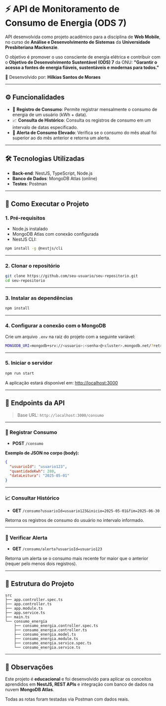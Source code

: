 # ⚡ API de Monitoramento de Consumo de Energia (ODS 7)

API desenvolvida como projeto acadêmico para a disciplina de **Web Mobile**, no curso de **Análise e Desenvolvimento de Sistemas** da **Universidade Presbiteriana Mackenzie**.

O objetivo é promover o uso consciente de energia elétrica e contribuir com o **Objetivo de Desenvolvimento Sustentável (ODS) 7** da ONU:
**"Garantir o acesso a fontes de energia fiáveis, sustentáveis e modernas para todos."**

👤 Desenvolvido por: **Hilkias Santos de Moraes**

---

## ⚙️ Funcionalidades

- 🔌 **Registro de Consumo**: Permite registrar mensalmente o consumo de energia de um usuário (kWh + data).
- 📈 **Consulta de Histórico**: Consulta os registros de consumo em um intervalo de datas especificado.
- 🚨 **Alerta de Consumo Elevado**: Verifica se o consumo do mês atual foi superior ao do mês anterior e retorna um alerta.

---

## 🛠️ Tecnologias Utilizadas

- **Back-end**: NestJS, TypeScript, Node.js
- **Banco de Dados**: MongoDB Atlas (online)
- **Testes**: Postman

---

## 🚀 Como Executar o Projeto

### 1. Pré-requisitos

- Node.js instalado
- MongoDB Atlas com conexão configurada
- NestJS CLI:
```bash
npm install -g @nestjs/cli
```

---

### 2. Clonar o repositório

```bash
git clone https://github.com/seu-usuario/seu-repositorio.git
cd seu-repositorio
```

---

### 3. Instalar as dependências

```bash
npm install
```

---

### 4. Configurar a conexão com o MongoDB

Crie um arquivo `.env` na raiz do projeto com a seguinte variável:
```bash
MONGODB_URI=mongodb+srv://<usuario>:<senha>@<cluster>.mongodb.net/?retryWrites=true&w=majority
```

---

### 5. Iniciar o servidor

```bash
npm run start
```

A aplicação estará disponível em:
[http://localhost:3000](http://localhost:3000)

---

## 📮 Endpoints da API

> Base URL: `http://localhost:3000/consumo`

---

### 🔌 Registrar Consumo

- **POST** `/consumo`

**Exemplo de JSON no corpo (body):**
```json
{
  "usuarioId": "usuario123",
  "quantidadeKwh": 280,
  "dataLeitura": "2025-05-01"
}
```

---

### 📈 Consultar Histórico

- **GET** `/consumo?usuarioId=usuario123&inicio=2025-05-01&fim=2025-06-30`

Retorna os registros de consumo do usuário no intervalo informado.

---

### 🚨 Verificar Alerta

- **GET** `/consumo/alerta?usuarioId=usuario123`

Retorna um alerta se o consumo mais recente for maior que o anterior (requer pelo menos dois registros).

---

## 📁 Estrutura do Projeto

```
src
├── app.controller.spec.ts
├── app.controller.ts
├── app.module.ts
├── app.service.ts
├── main.ts
└── consumo_energia
    ├── consumo_energia.controller.spec.ts
    ├── consumo_energia.controller.ts
    ├── consumo_energia.model.ts
    ├── consumo_energia.module.ts
    ├── consumo_energia.service.spec.ts
    └── consumo_energia.service.ts
```

---

## 📌 Observações

Este projeto é **educacional** e foi desenvolvido para aplicar os conceitos aprendidos em **NestJS, REST APIs** e integração com banco de dados na nuvem **MongoDB Atlas**.

Todas as rotas foram testadas via Postman com dados reais.